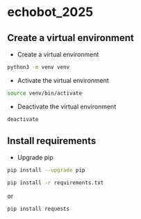 # echobot_2025


## Create a virtual environment
- Create a virtual environment
```bash
python3 -m venv venv
```

- Activate the virtual environment
```bash
source venv/bin/activate
```

- Deactivate the virtual environment
```bash
deactivate
```
## Install requirements
- Upgrade pip
```bash 
pip install --upgrade pip  
```

```bash
pip install -r requirements.txt
```

or 

```bash
pip install requests
```